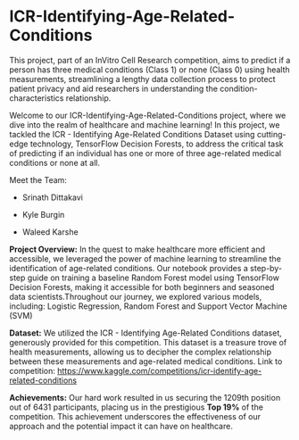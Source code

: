 # ICR-Identifying-Age-Related-Conditions
This project, part of an InVitro Cell Research competition, aims to predict if a person has three medical conditions (Class 1) or none (Class 0) using health measurements, streamlining a lengthy data collection process to protect patient privacy and aid researchers in understanding the condition-characteristics relationship.

Welcome to our ICR-Identifying-Age-Related-Conditions project, where we dive into the realm of healthcare and machine learning! In this project, we tackled the ICR - Identifying Age-Related Conditions Dataset using cutting-edge technology, TensorFlow Decision Forests, to address the critical task of predicting if an individual has one or more of three age-related medical conditions or none at all.

Meet the Team:

- Srinath Dittakavi

- Kyle Burgin

- Waleed Karshe

**Project Overview:**
In the quest to make healthcare more efficient and accessible, we leveraged the power of machine learning to streamline the identification of age-related conditions. Our notebook provides a step-by-step guide on training a baseline Random Forest model using TensorFlow Decision Forests, making it accessible for both beginners and seasoned data scientists.Throughout our journey, we explored various models, including: Logistic Regression, Random Forest and Support Vector Machine (SVM)

**Dataset:**
We utilized the ICR - Identifying Age-Related Conditions dataset, generously provided for this competition. This dataset is a treasure trove of health measurements, allowing us to decipher the complex relationship between these measurements and age-related medical conditions. Link to competition: https://www.kaggle.com/competitions/icr-identify-age-related-conditions


**Achievements:**
Our hard work resulted in us securing the 1209th position out of 6431 participants, placing us in the prestigious **Top 19%** of the competition. This achievement underscores the effectiveness of our approach and the potential impact it can have on healthcare.
